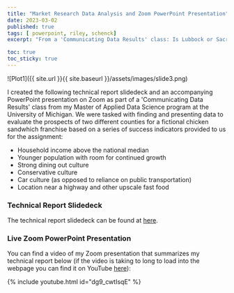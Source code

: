 ```yaml
---
title: "Market Research Data Analysis and Zoom PowerPoint Presentation"
date: 2023-03-02
published: true
tags: [ powerpoint, riley, schenck]
excerpt: "From a 'Communicating Data Results' class: Is Lubbock or Sacramento a better location for a new fast food restaurant?" 

toc: true
toc_sticky: true
---
```

![Plot1]({{ site.url }}{{ site.baseurl }}/assets/images/slide3.png)

I created the following technical report slidedeck and an accompanying PowerPoint presentation on Zoom as part of a 'Communicating Data Results' class from my Master of Applied Data Science program at the University of Michigan. We were tasked with finding and presenting data to evaluate the prospects of two different counties for a fictional chicken sandwhich franchise based on a series of success indicators provided to us for the assignment:

  - Household income above the national median
  - Younger population  with room for continued growth
  - Strong dining out culture 
  - Conservative culture
  - Car culture (as opposed to reliance on public transportation)
  - Location near a highway and other upscale fast food 

### Technical Report Slidedeck

The technical report slidedeck can be found at [here](https://docs.google.com/presentation/d/1ONRH9LRi2XdkFAUeXH-zILzOdMf6TWcvuiRZ21udx-g/edit?usp=sharing). 

### Live Zoom PowerPoint Presentation

You can find a video of my Zoom presentation that summarizes my technical report below (if the video is taking to long to load into the webpage you can find it on YouTube [here](https://www.youtube.com/watch?v=dg9_cwtIsqE&t=42s&ab_channel=RileySchenck)):

{% include youtube.html id="dg9_cwtIsqE" %}

